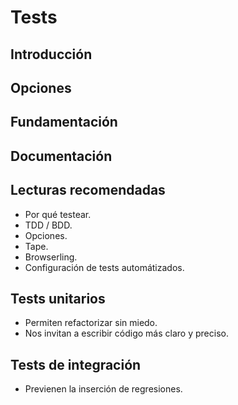 # Tests

## Introducción
## Opciones
## Fundamentación
## Documentación
## Lecturas recomendadas

* Por qué testear.
* TDD / BDD.
* Opciones.
* Tape.
* Browserling.
* Configuración de tests automátizados.

## Tests unitarios
* Permiten refactorizar sin miedo.
* Nos invitan a escribir código más claro y preciso.

## Tests de integración
* Previenen la inserción de regresiones.